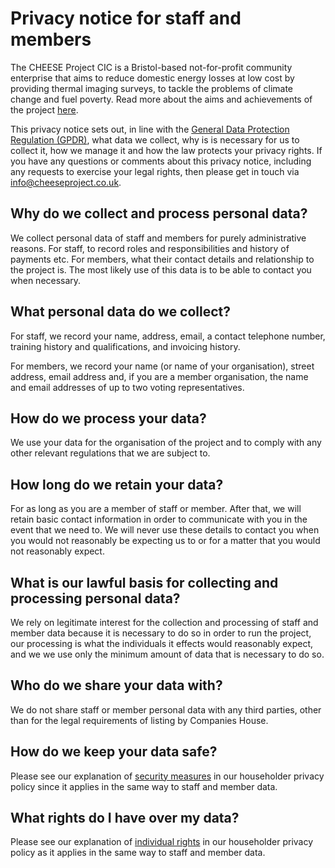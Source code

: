 
# Privacy notice for staff and members

The CHEESE Project CIC is a Bristol-based not-for-profit community enterprise
that aims to reduce domestic energy losses at low cost by providing thermal
imaging surveys, to tackle the problems of climate change and fuel poverty.
Read more about the aims and achievements of the project [here](/overview).

This privacy notice sets out, in line with the [General Data Protection
Regulation (GPDR)][gdpr-overview], what data we collect, why is is necessary
for us to collect it, how we manage it and how the law protects your privacy
rights. If you have any questions or comments about this privacy notice,
including any requests to exercise your legal rights, then please get in touch
via [info@cheeseproject.co.uk](mailto:info@cheeseproject.co.uk).

[gdpr-overview]: https://ico.org.uk/for-organisations/guide-to-the-general-data-protection-regulation-gdpr

<a class="anchor" name="why"></a>
## Why do we collect and process personal data?

We collect personal data of staff and members for purely administrative
reasons. For staff, to record roles and responsibilities and history of
payments etc. For members, what their contact details and relationship to the
project is. The most likely use of this data is to be able to contact you when
necessary.

<a class="anchor" name="what-data"></a>
## What personal data do we collect?

For staff, we record your name, address, email, a contact telephone number,
training history and qualifications, and invoicing history.

For members, we record your name (or name of your organisation), street
address, email address and, if you are a member organisation, the name and
email addresses of up to two voting representatives.

<a class="anchor" name="processing-data"></a>
## How do we process your data?

We use your data for the organisation of the project and to comply with any other
relevant regulations that we are subject to.

<a class="anchor" name="data-retention"></a>
## How long do we retain your data?

For as long as you are a member of staff or member. After that, we will retain
basic contact information in order to communicate with you in the event that we
need to. We will never use these details to contact you when you would not
reasonably be expecting us to or for a matter that you would not reasonably
expect.

<a class="anchor" name="lawful-basis"></a>
## What is our lawful basis for collecting and processing personal data?

We rely on legitimate interest for the collection and processing of staff and
member data because it is necessary to do so in order to run the project, our
processing is what the individuals it effects would reasonably expect, and we
we use only the minimum amount of data that is necessary to do so.

<a class="anchor" name="sharing-data"></a>
## Who do we share your data with?

We do not share staff or member personal data with any third parties, other
than for the legal requirements of listing by Companies House.

<a class="anchor" name="security-measures"></a>
## How do we keep your data safe?

Please see our explanation of [security
measures](/privacy-notice#security-measures) in our householder privacy policy
since it applies in the same way to staff and member data.

<a class="anchor" name="individual-rights"></a>
## What rights do I have over my data?

Please see our explanation of [individual
rights](/privacy-notice#individual-rights) in our householder privacy policy as
it applies in the same way to staff and member data.

